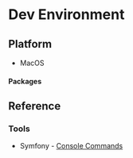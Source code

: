 # Dev Environment

## Platform

* MacOS

#### Packages


## Reference

### Tools

* Symfony             - [Console Commands](https://symfony.com/doc/current/console.html)

